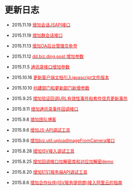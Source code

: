 # 更新日志

- 2015.11.19 [<font color=red >增加会话JSAPI接口</font>](#根据corpid选择会话)

- 2015.11.19 [<font color=red >增加群会话接口</font>](#群会话接口（暂未开放）)

- 2015.11.13 [<font color=red >增加OA后台管理员免登</font>](#oa后台管理员调用免登)

- 2015.11.12 [<font color=red >dd.biz.ding.post 增加参数</font>](#ding)

- 2015.11.5 [<font color=red >通讯录接口增加参数</font>](#管理通讯录)

- 2015.10.16 [<font color=red >更新客户端文档引入javascript文件版本</font>](#通用)

- 2015.10.10 [<font color=red >创建部门和更新部门新增参数</font>](#创建部门)

- 2015.9.25 [<font color=red >增加验证回调URL有效性事件和套件信息更新事件</font>](#5-回调接口（分为五个回调类型）)

- 2015.9.11 [<font color=red >增加通讯录事件回调接口</font>](#通讯录变更事件回调接口)

- 2015.9.8 [<font color=red >增加团队博客</font>](#%E2%1FZ%A2)

- 2015.9.6 [<font color=red >增加JS-API调试工具</font>](#jsapi%03%D5%E5w)

- 2015.9.6 [<font color=red >增加biz.util.uploadImageFromCamera接口</font>](#上传图片（仅支持拍照上传）)

- 2015.8.28 [<font color=red >增加ISV接入调试工具</font>](#isv接入调试工具)

- 2015.8.25 [<font color=red >增加回调接口加解密库和对应加解密demo</font>](#5-回调接口（分为三个回调类型）)

- 2015.8.20 [<font color=red >增加钉钉服务端API调试工具</font>](#钉钉服务端API调试工具)

- 2015.8.6 [<font color=red >增加合作伙伴(ISV服务提供商)接入阿里云的指南</font>](#合作伙伴接入)


